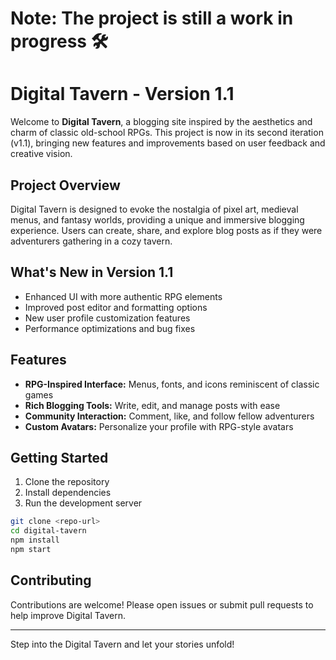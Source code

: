 # Note: The project is still a work in progress 🛠️
# Digital Tavern - Version 1.1

Welcome to **Digital Tavern**, a blogging site inspired by the aesthetics and charm of classic old-school RPGs. This project is now in its second iteration (v1.1), bringing new features and improvements based on user feedback and creative vision.

## Project Overview

Digital Tavern is designed to evoke the nostalgia of pixel art, medieval menus, and fantasy worlds, providing a unique and immersive blogging experience. Users can create, share, and explore blog posts as if they were adventurers gathering in a cozy tavern.

## What's New in Version 1.1

- Enhanced UI with more authentic RPG elements
- Improved post editor and formatting options
- New user profile customization features
- Performance optimizations and bug fixes

## Features

- **RPG-Inspired Interface:** Menus, fonts, and icons reminiscent of classic games
- **Rich Blogging Tools:** Write, edit, and manage posts with ease
- **Community Interaction:** Comment, like, and follow fellow adventurers
- **Custom Avatars:** Personalize your profile with RPG-style avatars

## Getting Started

1. Clone the repository
2. Install dependencies
3. Run the development server

```bash
git clone <repo-url>
cd digital-tavern
npm install
npm start
```

## Contributing

Contributions are welcome! Please open issues or submit pull requests to help improve Digital Tavern.

---

Step into the Digital Tavern and let your stories unfold!